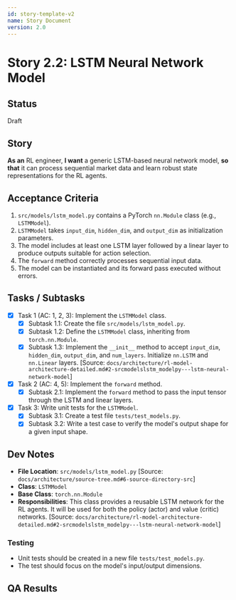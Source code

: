 ```yaml
---
id: story-template-v2
name: Story Document
version: 2.0
---
```


# Story 2.2: LSTM Neural Network Model

## Status
Draft

## Story
**As an** RL engineer,
**I want** a generic LSTM-based neural network model,
**so that** it can process sequential market data and learn robust state representations for the RL agents.

## Acceptance Criteria
1. `src/models/lstm_model.py` contains a PyTorch `nn.Module` class (e.g., `LSTMModel`).
2. `LSTMModel` takes `input_dim`, `hidden_dim`, and `output_dim` as initialization parameters.
3. The model includes at least one LSTM layer followed by a linear layer to produce outputs suitable for action selection.
4. The `forward` method correctly processes sequential input data.
5. The model can be instantiated and its forward pass executed without errors.

## Tasks / Subtasks
- [x] Task 1 (AC: 1, 2, 3): Implement the `LSTMModel` class.
    - [x] Subtask 1.1: Create the file `src/models/lstm_model.py`.
    - [x] Subtask 1.2: Define the `LSTMModel` class, inheriting from `torch.nn.Module`.
    - [x] Subtask 1.3: Implement the `__init__` method to accept `input_dim`, `hidden_dim`, `output_dim`, and `num_layers`. Initialize `nn.LSTM` and `nn.Linear` layers. [Source: `docs/architecture/rl-model-architecture-detailed.md#2-srcmodelslstm_modelpy---lstm-neural-network-model`]
- [x] Task 2 (AC: 4, 5): Implement the `forward` method.
    - [x] Subtask 2.1: Implement the `forward` method to pass the input tensor through the LSTM and linear layers.
- [x] Task 3: Write unit tests for the `LSTMModel`.
    - [x] Subtask 3.1: Create a test file `tests/test_models.py`.
    - [x] Subtask 3.2: Write a test case to verify the model's output shape for a given input shape.

## Dev Notes
- **File Location**: `src/models/lstm_model.py` [Source: `docs/architecture/source-tree.md#6-source-directory-src`]
- **Class**: `LSTMModel`
- **Base Class**: `torch.nn.Module`
- **Responsibilities**: This class provides a reusable LSTM network for the RL agents. It will be used for both the policy (actor) and value (critic) networks. [Source: `docs/architecture/rl-model-architecture-detailed.md#2-srcmodelslstm_modelpy---lstm-neural-network-model`]

### Testing
- Unit tests should be created in a new file `tests/test_models.py`.
- The test should focus on the model's input/output dimensions.

## QA Results
